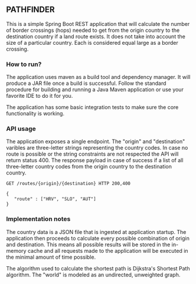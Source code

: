 ## PATHFINDER

This is a simple Spring Boot REST application that will calculate the number of
border crossings (hops) needed to get from the origin country to the destination
country if a land route exists. It does not take into account the size of a 
particular country. Each is considered equal large as a border crossing.

### How to run?

The application uses maven as a build tool and dependency manager. It will produce
a JAR file once a build is successful. Follow the standard procedure for building
and running a Java Maven application or use your favorite IDE to do it for you.

The application has some basic integration tests to make sure the core functionality
is working.

### API usage

The application exposes a single endpoint. The "origin" and "destination" varibles
are three-letter strings representing the country codes. In case no route is possible
or the string constraints are not respected the API will return status 400. The response
payload in case of success if a list of all three-letter country codes from the origin
country to the destination country.

    GET /routes/{origin}/{destination} HTTP 200,400

    { 
       "route" : ["HRV", "SLO", "AUT"] 
    }

### Implementation notes

The country data is a JSON file that is ingested at application startup. The application
then proceeds to calculate every possible combination of origin and destination. This
means all possible results will be stored in the in-memory cache and all requests made
to the application will be executed in the minimal amount of time possible.

The algorithm used to calculate the shortest path is Dijkstra's Shortest Path algorithm.
The "world" is modeled as an undirected, unweighted graph.